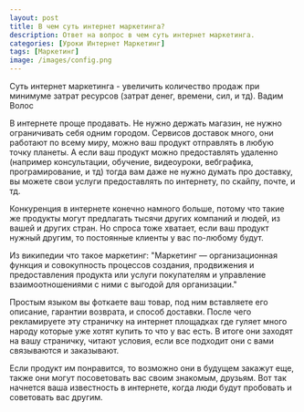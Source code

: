 ```yaml
---
layout: post
title: В чем суть интернет маркетинга?
description: Ответ на вопрос в чем суть интернет маркетинга.
categories: [Уроки Интернет Маркетинг]
tags: [Маркетинг]
image: /images/config.png
---
```

Суть интернет маркетинга - увеличить количество продаж при минимуме затрат ресурсов (затрат денег, времени, сил, и тд). Вадим Волос

В интернете проще продавать. Не нужно держать магазин, не нужно ограничивать себя одним городом. Сервисов доставок много, они работают по всему миру, можно ваш продукт отправлять в любую точку планеты. А если ваш продукт можно предоставлять удаленно (например консультации, обучение, видеоуроки, вебграфика, програмирование, и тд) тогда вам даже не нужно думать про доставку, вы можете свои услуги предоставлять по интернету, по скайпу, почте, и тд.

Конкуренция в интернете конечно намного больше, потому что такие же продукты могут предлагать тысячи других компаний и людей, из вашей и других стран. Но спроса тоже хватает, если ваш продукт нужный другим, то постоянные клиенты у вас по-любому будут.

Из википедии что такое маркетинг: "Маркетинг —  организационная функция и совокупность процессов создания, продвижения и предоставления продукта или услуги покупателям и управление взаимоотношениями с ними с выгодой для организации."


Простым языком вы фоткаете ваш товар, под ним вставляете его описание, гарантии возврата, и способ доставки. После чего рекламируете эту страничку на интернет площадках где гуляет много народу которые уже хотят купить то что у вас есть. В итоге они заходят на вашу страничку, читают условия, если все подходит они с вами связываются и заказывают.

Если продукт им понравится, то возможно они в будущем закажут еще, также они могут посоветовать вас своим знакомым, друзьям. Вот так начнется ваша известность в интернете, когда люди будут пробовать и советовать вас другим.
